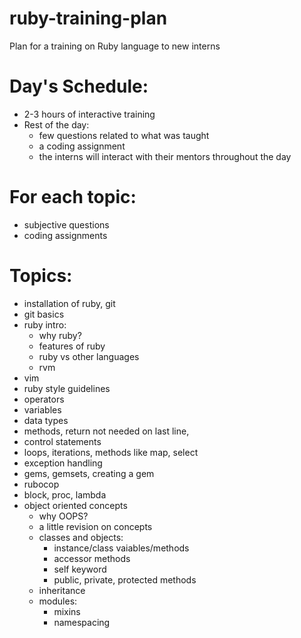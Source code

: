# ruby-training-plan
Plan for a training on Ruby language to new interns 

# Day's Schedule:
- 2-3 hours of interactive training
- Rest of the day:
  - few questions related to what was taught
  - a coding assignment
  - the interns will interact with their mentors throughout the day

# For each topic:
- subjective questions
- coding assignments

# Topics:
- installation of ruby, git
- git basics
- ruby intro:
  - why ruby?
  - features of ruby
  - ruby vs other languages	
  - rvm
- vim
- ruby style guidelines
- operators
- variables
- data types
- methods, return not needed on last line, 
- control statements
- loops, iterations, methods like map, select
- exception handling
- gems, gemsets, creating a gem
- rubocop
- block, proc, lambda
- object oriented concepts
  - why OOPS?
  - a little revision on concepts
  - classes and objects:
    - instance/class vaiables/methods
    - accessor methods
    - self keyword
    - public, private, protected methods
  - inheritance
  - modules:
    - mixins
    - namespacing
			
	
		
	
